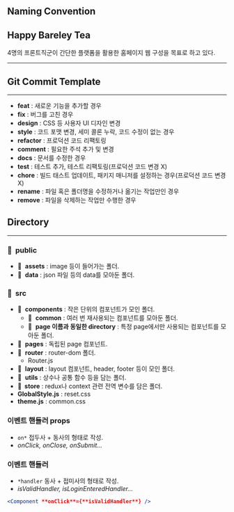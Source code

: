 ## Naming Convention

## Happy Bareley Tea

4명의 프론트직군이 간단한 플랫폼을 활용한 홈페이지 웹 구성을 목표로 하고 있다.



---

## Git Commit Template

---

- **feat** : 새로운 기능을 추가할 경우
- **fix** : 버그를 고친 경우
- **design** : CSS 등 사용자 UI 디자인 변경
- **style** : 코드 포맷 변경, 세미 콜론 누락, 코드 수정이 없는 경우
- **refactor** : 프로덕션 코드 리팩토링
- **comment** : 필요한 주석 추가 및 변경
- **docs** : 문서를 수정한 경우
- **test** : 테스트 추가, 테스트 리팩토링(프로덕션 코드 변경 X)
- **chore** : 빌드 태스트 업데이트, 패키지 매니저를 설정하는 경우(프로덕션 코드 변경 X)
- **rename** : 파일 혹은 폴더명을 수정하거나 옮기는 작업만인 경우
- **remove** : 파일을 삭제하는 작업만 수행한 경우

## Directory

---

### 📁  public

- 📁  **assets** : image 등이 들어가는 폴더.
- 📁  **data** : json 파일 등의 data를 모아둔 폴더.

### 📁  src

- 📁  **components** : 작은 단위의 컴포넌트가 모인 폴더.
  - 📁  **common** : 여러 번 재사용되는 컴포넌트를 모아둔 폴더.
  - 📁  **page 이름과 동일한 directory** : 특정 page에서만 사용되는 컴포넌트를 모아둔 폴더.
- 📁  **pages** : 독립된 page 컴포넌트.
- 📁  **router** : router-dom 폴더.
  - Router.js
- 📁  **layout** : layout 컴포넌트, header, footer 등이 모인 폴더.
- 📁  **utils** : 상수나 공통 함수 등을 담는 폴더.
- **📁  store** : redux나 context 관련 전역 변수를 담은 폴더.
- **GlobalStyle.js** : reset.css
- **theme.js** : common.css

### 이벤트 핸들러 props

- `on*` 접두사 + 동사의 형태로 작성.
- _onClick, onClose, onSubmit..._

### 이벤트 핸들러

- `*handler` 동사 + 접미사의 형태로 작성.
- _isValidHandler, isLoginEnteredHandler..._

```jsx
<Component **onClick**={**isValidHandler**} />
```
